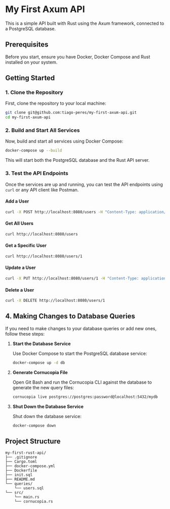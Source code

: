 # My First Axum API

This is a simple API built with Rust using the Axum framework, connected to a PostgreSQL database.

## Prerequisites

Before you start, ensure you have Docker, Docker Compose and Rust installed on your system.

## Getting Started

### 1. Clone the Repository

First, clone the repository to your local machine:

```sh
git clone git@github.com:tiago-peres/my-first-axum-api.git
cd my-first-axum-api
```

### 2. Build and Start All Services

Now, build and start all services using Docker Compose:

```sh
docker-compose up --build
```

This will start both the PostgreSQL database and the Rust API server.

### 3. Test the API Endpoints

Once the services are up and running, you can test the API endpoints using `curl` or any API client like Postman.

#### Add a User

```sh
curl -X POST http://localhost:8080/users -H "Content-Type: application/json" -d '{"name": "John Doe"}'
```

#### Get All Users

```sh
curl http://localhost:8080/users
```

#### Get a Specific User

```sh
curl http://localhost:8080/users/1
````

#### Update a User

```sh
curl -X PUT http://localhost:8080/users/1 -H "Content-Type: application/json" -d '{"name": "Jane Doe"}'
```

#### Delete a User

```sh
curl -X DELETE http://localhost:8080/users/1
```

## 4. Making Changes to Database Queries

If you need to make changes to your database queries or add new ones, follow these steps:

1. **Start the Database Service**

   Use Docker Compose to start the PostgreSQL database service:

   ```sh
   docker-compose up -d db
   ```

2. **Generate Cornucopia File**

   Open Git Bash and run the Cornucopia CLI against the database to generate the new query files:

   ```sh
   cornucopia live postgres://postgres:password@localhost:5432/mydb
   ```

3. **Shut Down the Database Service**

   Shut down the database service:

   ```sh
   docker-compose down
   ```

## Project Structure

```
my-first-rust-api/
├── .gitignore
├── Cargo.toml
├── docker-compose.yml
├── Dockerfile
├── init.sql
├── README.md
└── queries/
    └── users.sql
└── src/
    └── main.rs
    └── cornucopia.rs
```